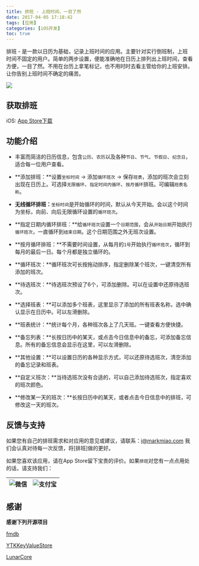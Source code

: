 ```yaml
---
title: 排班 - 上班时间，一目了然
date: 2017-04-05 17:18:42
tags: [应用]
categories: [iOS开发]
toc: true
---
```


排班 - 是一款以日历为基础，记录上班时间的应用。主要针对实行倒班制，上班时间不固定的用户。简单的两步设置，便能准确地在日历上排列出上班时间，查看方便，一目了然。不用在台历上拿笔标记，也不用时时去看主管给你的上班安排。让你告别上班时间不确定的痛苦。

<!--more-->

![](http://oalg33nuc.bkt.clouddn.com/seticonapp.png)

## 获取排班

iOS: [App Store下载](https://itunes.apple.com/cn/app/id1221228242?mt=8)

## 功能介绍

- 丰富而简洁的日历信息，包含`公历`、`农历`以及各种`节日`、`节气`、`节假日`、`纪念日`，适合每一位用户查看。

- **添加排班：**设置`坐标时间` -> 添加`循环班次` -> 保存`班表`，添加的班次会立刻出现在日历上。可选择`无限循环`、`指定时间内循环`、`按月循环`排班。可编辑`班表名称`。

- **无线循环排班：**`坐标时间`是开始循环的时间，默认从今天开始。会以这个时间为坐标，向前、向后无限循环设置的`循环班次`。

- **指定日期内循环排班：**给`循环班次`设置一个`日期范围`，会从`开始日期`开始执行`循环班次`，一直循环到`结束日期`。这个日期范围之外无班次设置。

- **按月循环排班：**不需要时间设置，从每月的`1号`开始执行`循环班次`，循环到每月的最后一日。每个月都是独立循环的。

- **循环班次：**循环班次可长按拖动排序，指定删除某个班次，一键清空所有添加的班次。

- **待选班次：**待选班次预设了6个，可添加删除。可以在设置中还原待选班次。

- **选择班表：**可以添加多个班表，这里显示了添加的所有班表名称，选中确认显示在日历中。可以左滑删除。

- **班表统计：**统计每个月，各种班次各上了几天班。一键查看方便快捷。

- **备忘列表：**长按日历中的某天，或点击今日信息中的备忘，可添加备忘信息。所有的备忘信息会显示在这里，可以左滑删除。

- **其他设置：**可以设置日历的各种显示方式，可以还原待选班次，清空添加的备忘记录和班表。

- **自定义班次：**当待选班次没有合适的，可以自己添加待选班次，指定喜欢的班次颜色。

- **修改某一天的班次：**长按日历中的某天，或者点击今日信息中的排班，可修改这一天的班次。


## 反馈与支持

如果您有自己的排班需求和对应用的意见或建议，请联系：i@markmiao.com 我们会认真对待每一次反馈，将[排班]做的更好。

如果您喜欢该应用，请在App Store留下宝贵的评价。如果`排班`对您有一点点用处的话，请支持我们：

|![微信](http://oalg33nuc.bkt.clouddn.com/2017-04-05-17-25-23wx.png)|![支付宝](http://oalg33nuc.bkt.clouddn.com/2017-04-05-17-24-59zfb.png)|
|:---:|:---:|

## 感谢

**感谢下列开源项目**

[fmdb](https://github.com/ccgus/fmdb)

[YTKKeyValueStore](https://github.com/yuantiku/YTKKeyValueStore)

[LunarCore](https://github.com/cyanzhong/LunarCore)


